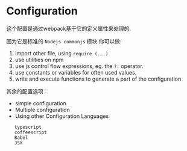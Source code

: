 # Configuration

这个配置是通过webpack基于它的定义属性来处理的.

因为它是标准的 `Nodejs commonjs` 模块.你可以做:

1. import other file, using `require (...)`
2. use utilities on npm
3. use js control flow expressions, eg. the `?:` operator.
4. use constants or variables for often used values.
5. write and execute functions to generate a part of the configuration

其余的配置选项：

- simple configuration
- Multiple configuration
- Using other Configuration Languages

```text
   typescript
   coffeescript
   Babel
   JSX
```

